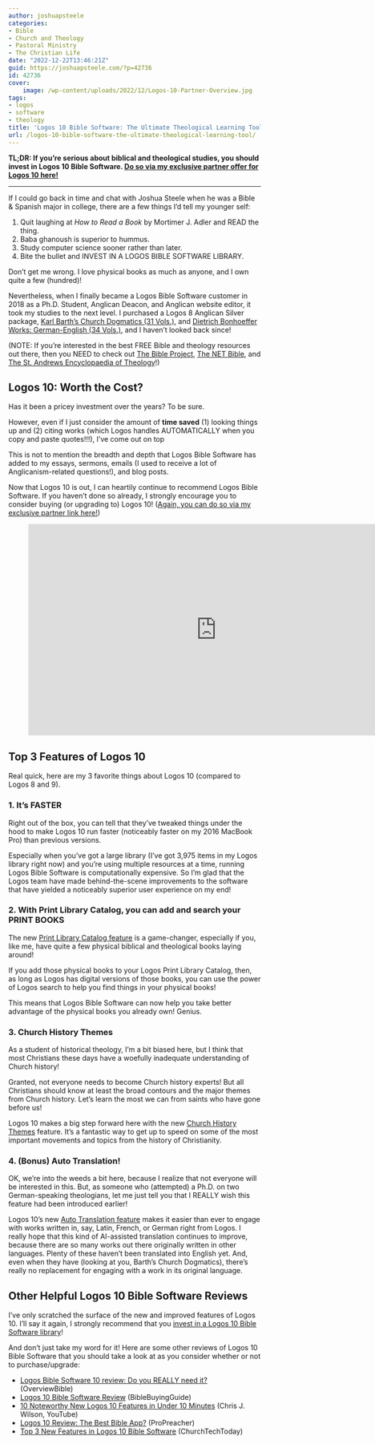 ```yaml
---
author: joshuapsteele
categories:
- Bible
- Church and Theology
- Pastoral Ministry
- The Christian Life
date: "2022-12-22T13:46:21Z"
guid: https://joshuapsteele.com/?p=42736
id: 42736
cover:
    image: /wp-content/uploads/2022/12/Logos-10-Partner-Overview.jpg
tags:
- logos
- software
- theology
title: 'Logos 10 Bible Software: The Ultimate Theological Learning Tool'
url: /logos-10-bible-software-the-ultimate-theological-learning-tool/
---
```


**TL;DR: If you’re serious about biblical and theological studies, you should invest in Logos 10 Bible Software. [Do so via my exclusive partner offer for Logos 10 here!](https://partners.faithlife.com/click.track?CID=431490&AFID=529204)**

---

If I could go back in time and chat with Joshua Steele when he was a Bible &amp; Spanish major in college, there are a few things I’d tell my younger self:

1. Quit laughing at *How to Read a Book* by Mortimer J. Adler and READ the thing.
2. Baba ghanoush is superior to hummus.
3. Study computer science sooner rather than later.
4. Bite the bullet and INVEST IN A LOGOS BIBLE SOFTWARE LIBRARY.

Don’t get me wrong. I love physical books as much as anyone, and I own quite a few (hundred)!

Nevertheless, when I finally became a Logos Bible Software customer in 2018 as a Ph.D. Student, Anglican Deacon, and Anglican website editor, it took my studies to the next level. I purchased a Logos 8 Anglican Silver package, [Karl Barth’s Church Dogmatics (31 Vols.)](https://www.logos.com/product/5758/barths-church-dogmatics), and [Dietrich Bonhoeffer Works: German-English (34 Vols.)](https://www.logos.com/product/152651/dietrich-bonhoeffer-works-german-english), and I haven’t looked back since!

(NOTE: If you’re interested in the best FREE Bible and theology resources out there, then you NEED to check out [The Bible Project](https://bibleproject.com/), [The NET Bible](https://netbible.org/bible/Matthew+1#), and [The St. Andrews Encyclopaedia of Theology](https://www.saet.ac.uk/index.php/articles)!)

## Logos 10: Worth the Cost?

Has it been a pricey investment over the years? To be sure.

However, even if I just consider the amount of **time saved** (1) looking things up and (2) citing works (which Logos handles AUTOMATICALLY when you copy and paste quotes!!!), I’ve come out on top

This is not to mention the breadth and depth that Logos Bible Software has added to my essays, sermons, emails (I used to receive a lot of Anglicanism-related questions!), and blog posts.

Now that Logos 10 is out, I can heartily continue to recommend Logos Bible Software. If you haven’t done so already, I strongly encourage you to consider buying (or upgrading to) Logos 10! ([Again, you can do so via my exclusive partner link here!](https://partners.faithlife.com/click.track?CID=431490&AFID=529204))

<figure class="wp-block-embed is-type-video is-provider-youtube wp-block-embed-youtube wp-embed-aspect-16-9 wp-has-aspect-ratio"><div class="wp-block-embed__wrapper"><iframe allow="accelerometer; autoplay; clipboard-write; encrypted-media; gyroscope; picture-in-picture" allowfullscreen="" frameborder="0" height="422" loading="lazy" src="https://www.youtube.com/embed/mfoaX1zkhuU?feature=oembed" title="Logos 10 Is Here" width="750"></iframe></div></figure>

## Top 3 Features of Logos 10

Real quick, here are my 3 favorite things about Logos 10 (compared to Logos 8 and 9).

### 1. It’s FASTER

Right out of the box, you can tell that they’ve tweaked things under the hood to make Logos 10 run faster (noticeably faster on my 2016 MacBook Pro) than previous versions.

Especially when you’ve got a large library (I’ve got 3,975 items in my Logos library right now) and you’re using multiple resources at a time, running Logos Bible Software is computationally expensive. So I’m glad that the Logos team have made behind-the-scene improvements to the software that have yielded a noticeably superior user experience on my end!

### 2. With Print Library Catalog, you can add and search your PRINT BOOKS

The new [Print Library Catalog feature](https://www.logos.com/features/print-library-catalog) is a game-changer, especially if you, like me, have quite a few physical biblical and theological books laying around!

If you add those physical books to your Logos Print Library Catalog, then, as long as Logos has digital versions of those books, you can use the power of Logos search to help you find things in your physical books!

This means that Logos Bible Software can now help you take better advantage of the physical books you already own! Genius.

### 3. Church History Themes

As a student of historical theology, I’m a bit biased here, but I think that most Christians these days have a woefully inadequate understanding of Church history!

Granted, not everyone needs to become Church history experts! But all Christians should know at least the broad contours and the major themes from Church history. Let’s learn the most we can from saints who have gone before us!

Logos 10 makes a big step forward here with the new [Church History Themes](https://www.logos.com/features/church-history) feature. It’s a fantastic way to get up to speed on some of the most important movements and topics from the history of Christianity.

### 4. (Bonus) Auto Translation!

OK, we’re into the weeds a bit here, because I realize that not everyone will be interested in this. But, as someone who (attempted) a Ph.D. on two German-speaking theologians, let me just tell you that I REALLY wish this feature had been introduced earlier!

Logos 10’s new [Auto Translation feature](https://www.logos.com/features/auto-translation) makes it easier than ever to engage with works written in, say, Latin, French, or German right from Logos. I really hope that this kind of AI-assisted translation continues to improve, because there are so many works out there originally written in other languages. Plenty of these haven’t been translated into English yet. And, even when they have (looking at you, Barth’s Church Dogmatics), there’s really no replacement for engaging with a work in its original language.

## Other Helpful Logos 10 Bible Software Reviews

I’ve only scratched the surface of the new and improved features of Logos 10. I’ll say it again, I strongly recommend that you [invest in a Logos 10 Bible Software library](https://partners.faithlife.com/click.track?CID=431490&AFID=529204)!

And don’t just take my word for it! Here are some other reviews of Logos 10 Bible Software that you should take a look at as you consider whether or not to purchase/upgrade:

- [Logos Bible Software 10 review: Do you REALLY need it?](https://overviewbible.com/logos-bible-software-review/) (OverviewBible)
- [Logos 10 Bible Software Review](https://biblebuyingguide.com/logos-10-bible-software-review/) (BibleBuyingGuide)
- [10 Noteworthy New Logos 10 Features in Under 10 Minutes](https://www.youtube.com/watch?v=zN6USy9hc4I) (Chris J. Wilson, YouTube)
- [Logos 10 Review: The Best Bible App?](https://www.propreacher.com/logos-10-review/) (ProPreacher)
- [Top 3 New Features in Logos 10 Bible Software](https://churchtechtoday.com/top-3-new-features-in-logos-10-bible-software-review/) (ChurchTechToday)